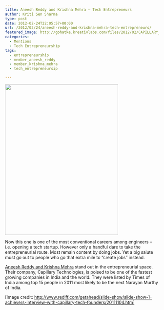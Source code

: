 ```yaml
---
title: Aneesh Reddy and Krishna Mehra — Tech Entrepreneurs
author: Kriti Sen Sharma
type: post
date: 2012-02-24T22:05:57+00:00
url: /2012/02/24/aneesh-reddy-and-krishna-mehra-tech-entrepreneurs/
featured_image: http://gohatke.kreativlabs.com/files/2012/02/CAPILLARY_LOGO.png
categories:
  - Mentions
  - Tech Entrepreneurship
tags:
  - entrepreneurship
  - member_aneesh_reddy
  - member_krishna_mehra
  - tech_entrepreneursip

---
```

[<img loading="lazy" decoding="async" class="alignnone size-full wp-image-175" title="04capillary-tech1" src="http://gohatke.kreativlabs.com/files/2011/11/04capillary-tech1.jpg" alt="" width="370" height="493" />][1]

Now this one is one of the most conventional careers among engineers &#8211; i.e. opening a tech startup. However only a handful dare to take the entrepreneurial route. Most remain content by doing jobs. Yet a big salute must go out to people who go that extra mile to &#8220;create jobs&#8221; instead.

[Aneesh Reddy and Krishna Mehra][2] stand out in the entrepreneurial space. Their company, Capillary Technologies, is poised to be one of the fastest growing companies in India and the world. They were listed by Times of India among top 15 people in 2011 most likely to be the next Narayan Murthy of India.

[Image credit: http://www.rediff.com/getahead/slide-show/slide-show-1-achievers-interview-with-capillary-tech-founders/20111104.htm]

 [1]: http://gohatke.kreativlabs.com/files/2011/11/04capillary-tech1.jpg
 [2]: http://capillary.co.in/about/team